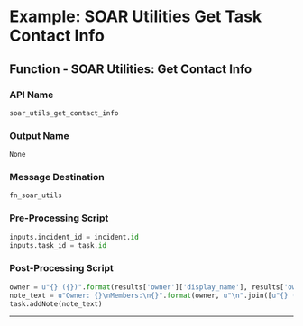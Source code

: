 <!--
    DO NOT MANUALLY EDIT THIS FILE
    THIS FILE IS AUTOMATICALLY GENERATED WITH resilient-sdk codegen
-->

# Example: SOAR Utilities Get Task Contact Info

## Function - SOAR Utilities: Get Contact Info

### API Name
`soar_utils_get_contact_info`

### Output Name
`None`

### Message Destination
`fn_soar_utils`

### Pre-Processing Script
```python
inputs.incident_id = incident.id
inputs.task_id = task.id
```

### Post-Processing Script
```python
owner = u"{} ({})".format(results['owner']['display_name'], results['owner']['email']) if results['owner'] else 'Unassigned'
note_text = u"Owner: {}\nMembers:\n{}".format(owner, u"\n".join([u"{} ({})".format(member['display_name'], member['email']) for member in results['members']]))
task.addNote(note_text)
```

---

